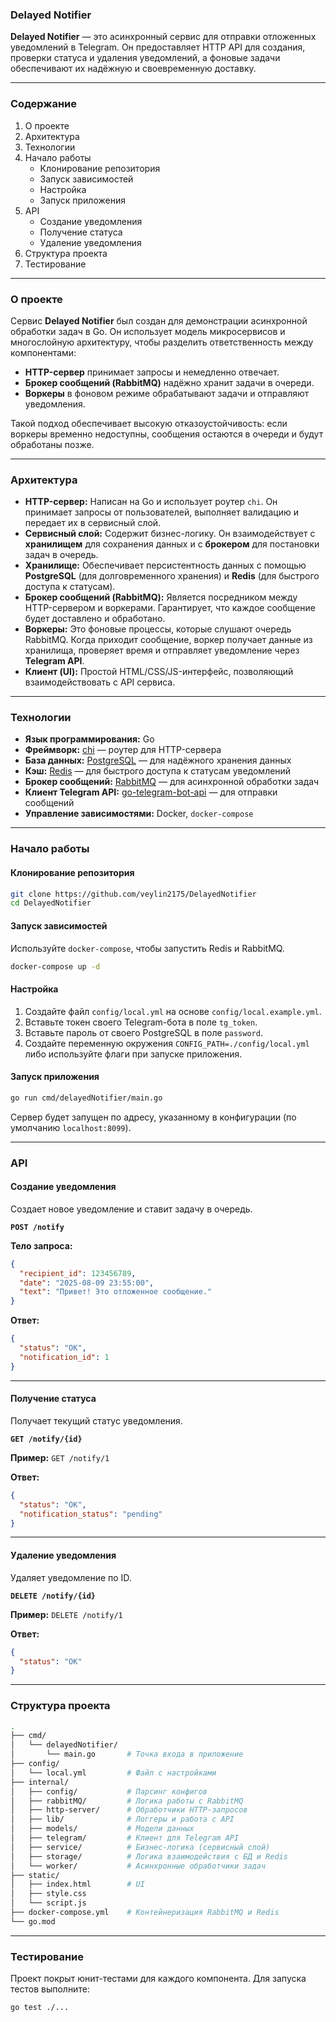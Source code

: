 ### **Delayed Notifier**

**Delayed Notifier** — это асинхронный сервис для отправки отложенных уведомлений в Telegram. Он предоставляет HTTP API для создания, проверки статуса и удаления уведомлений, а фоновые задачи обеспечивают их надёжную и своевременную доставку.

-----

### **Содержание**

1.  О проекте
2.  Архитектура
3.  Технологии
4.  Начало работы
      * Клонирование репозитория
      * Запуск зависимостей
      * Настройка
      * Запуск приложения
5.  API
      * Создание уведомления
      * Получение статуса
      * Удаление уведомления
6.  Структура проекта
7.  Тестирование

-----

### **О проекте**

Сервис **Delayed Notifier** был создан для демонстрации асинхронной обработки задач в Go. Он использует модель микросервисов и многослойную архитектуру, чтобы разделить ответственность между компонентами:

  * **HTTP-сервер** принимает запросы и немедленно отвечает.
  * **Брокер сообщений (RabbitMQ)** надёжно хранит задачи в очереди.
  * **Воркеры** в фоновом режиме обрабатывают задачи и отправляют уведомления.

Такой подход обеспечивает высокую отказоустойчивость: если воркеры временно недоступны, сообщения остаются в очереди и будут обработаны позже.

-----

### **Архитектура**

  * **HTTP-сервер:** Написан на Go и использует роутер `chi`. Он принимает запросы от пользователей, выполняет валидацию и передает их в сервисный слой.
  * **Сервисный слой:** Содержит бизнес-логику. Он взаимодействует с **хранилищем** для сохранения данных и с **брокером** для постановки задач в очередь.
  * **Хранилище:** Обеспечивает персистентность данных с помощью **PostgreSQL** (для долговременного хранения) и **Redis** (для быстрого доступа к статусам).
  * **Брокер сообщений (RabbitMQ):** Является посредником между HTTP-сервером и воркерами. Гарантирует, что каждое сообщение будет доставлено и обработано.
  * **Воркеры:** Это фоновые процессы, которые слушают очередь RabbitMQ. Когда приходит сообщение, воркер получает данные из хранилища, проверяет время и отправляет уведомление через **Telegram API**.
  * **Клиент (UI):** Простой HTML/CSS/JS-интерфейс, позволяющий взаимодействовать с API сервиса.

-----

### **Технологии**

  * **Язык программирования:** Go
  * **Фреймворк:** [chi](https://github.com/go-chi/chi) — роутер для HTTP-сервера
  * **База данных:** [PostgreSQL](https://www.postgresql.org/) — для надёжного хранения данных
  * **Кэш:** [Redis](https://redis.io/) — для быстрого доступа к статусам уведомлений
  * **Брокер сообщений:** [RabbitMQ](https://www.rabbitmq.com/) — для асинхронной обработки задач
  * **Клиент Telegram API:** [go-telegram-bot-api](https://github.com/go-telegram-bot-api/telegram-bot-api) — для отправки сообщений
  * **Управление зависимостями:** Docker, `docker-compose`

-----

### **Начало работы**

#### Клонирование репозитория

```bash
git clone https://github.com/veylin2175/DelayedNotifier
cd DelayedNotifier
```

#### Запуск зависимостей

Используйте `docker-compose`, чтобы запустить Redis и RabbitMQ.

```bash
docker-compose up -d
```

#### Настройка

1.  Создайте файл `config/local.yml` на основе `config/local.example.yml`.
2.  Вставьте токен своего Telegram-бота в поле `tg_token`.
3.  Вставьте пароль от своего PostgreSQL в поле `password`.
4.  Создайте переменную окружения `CONFIG_PATH=./config/local.yml` либо используйте флаги при запуске приложения.

#### Запуск приложения

```bash
go run cmd/delayedNotifier/main.go
```

Сервер будет запущен по адресу, указанному в конфигурации (по умолчанию `localhost:8099`).

-----

### **API**

#### Создание уведомления

Создает новое уведомление и ставит задачу в очередь.

**`POST /notify`**

**Тело запроса:**

```json
{
  "recipient_id": 123456789,
  "date": "2025-08-09 23:55:00",
  "text": "Привет! Это отложенное сообщение."
}
```

**Ответ:**

```json
{
  "status": "OK",
  "notification_id": 1
}
```

-----

#### Получение статуса

Получает текущий статус уведомления.

**`GET /notify/{id}`**

**Пример:** `GET /notify/1`

**Ответ:**

```json
{
  "status": "OK",
  "notification_status": "pending"
}
```

-----

#### Удаление уведомления

Удаляет уведомление по ID.

**`DELETE /notify/{id}`**

**Пример:** `DELETE /notify/1`

**Ответ:**

```json
{
  "status": "OK"
}
```

-----

### **Структура проекта**

```bash
.
├── cmd/
│   └── delayedNotifier/
│       └── main.go       # Точка входа в приложение
├── config/
│   └── local.yml         # Файл с настройками
├── internal/
│   ├── config/           # Парсинг конфигов
│   ├── rabbitMQ/         # Логика работы с RabbitMQ
│   ├── http-server/      # Обработчики HTTP-запросов
│   ├── lib/              # Логгеры и работа с API
│   ├── models/           # Модели данных
│   ├── telegram/         # Клиент для Telegram API
│   ├── service/          # Бизнес-логика (сервисный слой)
│   ├── storage/          # Логика взаимодействия с БД и Redis
│   └── worker/           # Асинхронные обработчики задач
├── static/
│   ├── index.html        # UI
│   ├── style.css
│   └── script.js
├── docker-compose.yml    # Контейнеризация RabbitMQ и Redis
└── go.mod
```

-----

### **Тестирование**

Проект покрыт юнит-тестами для каждого компонента. Для запуска тестов выполните:

```bash
go test ./...
```
